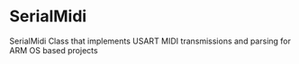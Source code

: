 # SerialMidi
SerialMidi Class that implements USART  MIDI transmissions and parsing for ARM OS based projects
